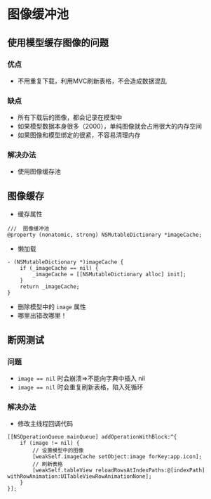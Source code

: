 # 图像缓冲池

## 使用模型缓存图像的问题

### 优点

* 不用重复下载，利用MVC刷新表格，不会造成数据混乱

### 缺点

* 所有下载后的图像，都会记录在模型中
* 如果模型数据本身很多（2000），单纯图像就会占用很大的内存空间
* 如果图像和模型绑定的很紧，不容易清理内存

### 解决办法

* 使用图像缓存池

## 图像缓存

* 缓存属性

```objc
///  图像缓冲池
@property (nonatomic, strong) NSMutableDictionary *imageCache;
```

* 懒加载

```objc
- (NSMutableDictionary *)imageCache {
    if (_imageCache == nil) {
        _imageCache = [[NSMutableDictionary alloc] init];
    }
    return _imageCache;
}
```

* 删除模型中的 `image` 属性
* 哪里出错改哪里！

## 断网测试

### 问题

* `image == nil` 时会崩溃=>不能向字典中插入 nil
* `image == nil` 时会重复刷新表格，陷入死循环

### 解决办法

* 修改主线程回调代码

```objc
[[NSOperationQueue mainQueue] addOperationWithBlock:^{
    if (image != nil) {
        // 设置模型中的图像
        [weakSelf.imageCache setObject:image forKey:app.icon];
        // 刷新表格
        [weakSelf.tableView reloadRowsAtIndexPaths:@[indexPath] withRowAnimation:UITableViewRowAnimationNone];
    }
}];
```

